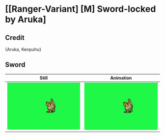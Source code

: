 # [\[Ranger-Variant\] \[M\] Sword-locked by Aruka]

## Credit

{Aruka, Kenpuhu}
	
## Sword

| Still | Animation |
| :---: | :-------: |
| ![Sword still](./Sword_000.png) | ![Sword animation](./Sword.gif) |
